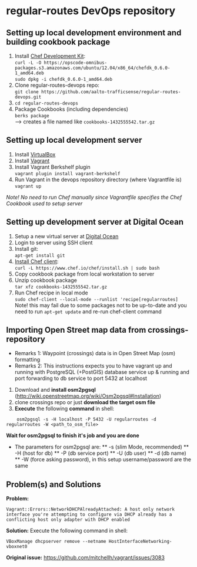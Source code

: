 regular-routes DevOps repository
================================

Setting up local development environment and building cookbook package
------------------------------------------

1. Install [Chef Development Kit](https://downloads.getchef.com/chef-dk/):  
    `curl -L -O https://opscode-omnibus-packages.s3.amazonaws.com/ubuntu/12.04/x86_64/chefdk_0.6.0-1_amd64.deb`  
    `sudo dpkg -i chefdk_0.6.0-1_amd64.deb`  
1. Clone regular-routes-devops repo:  
    `git clone https://github.com/aalto-trafficsense/regular-routes-devops.git`
1. `cd regular-routes-devops`  
1. Package Cookbooks (including dependencies)  
    `berks package`  
    --> creates a file named like `cookbooks-1432555542.tar.gz`  

Setting up local development server
------------------------------------------

1. Install [VirtualBox](https://www.virtualbox.org/wiki/Downloads)
1. Install [Vagrant](https://www.vagrantup.com/downloads.html)
1. Install Vagrant Berkshelf plugin  
    `vagrant plugin install vagrant-berkshelf`  
1. Run Vagrant in the devops repository directory (where Vagrantfile is)  
    `vagrant up`  

*Note! No need to run Chef manually since Vagrantfile specifies the Chef Cookbook used to setup server*

Setting up development server at Digital Ocean
----------------------------------------

1. Setup a new virtual server at [Digital Ocean](https://www.digitalocean.com)
1. Login to server using SSH client
1. Install git:  
    `apt-get install git`  
1. [Install Chef client](https://www.chef.io/download-chef-client/):  
    `curl -L https://www.chef.io/chef/install.sh | sudo bash`  
1. Copy cookbook package from local workstation to server 
1. Unzip cookbook package  
    `tar xfz cookbooks-1432555542.tar.gz`  
1. Run Chef recipe in local mode  
    `sudo chef-client --local-mode --runlist 'recipe[regularroutes]`  
    Note! this may fail due to some packages not to be up-to-date and you need to run `apt-get update` and re-run chef-client command  

Importing Open Street map data from crossings-repository
--------------------------------------------------------


* Remarks 1: Waypoint (crossings) data is in Open Street Map (osm) formatting
* Remarks 2: This instructions expects you to have vagrant up and running with PostgreSQL (+PostGIS) database service up & running and port forwarding to db service to port 5432 at localhost 

1. Download and **install osm2pgsql** (http://wiki.openstreetmap.org/wiki/Osm2pgsql#Installation)
2. clone crossings repo or just **download the target osm file**
3. **Execute** the following **command** in shell:
```
    osm2pgsql -s -H localhost -P 5432 -U regularroutes -d regularroutes -W <path_to_osm_file>
```
**Wait for osm2pgsql to finish it's job and you are done** 

* The parameters for osm2pgsql are:
** -s (slim Mode, recommended)
** -H (host for db)
** -P (db service port)
** -U (db user)
** -d (db name)
** -W (force asking password), in this setup username/password are the same


Problem(s) and Solutions
---------------------------
**Problem:** 
```
Vagrant::Errors::NetworkDHCPAlreadyAttached: A host only network interface you're attempting to configure via DHCP already has a conflicting host only adapter with DHCP enabled
```

**Solution:** 
Execute the following command in shell:
```
VBoxManage dhcpserver remove --netname HostInterfaceNetworking-vboxnet0
```

**Original issue:** https://github.com/mitchellh/vagrant/issues/3083
